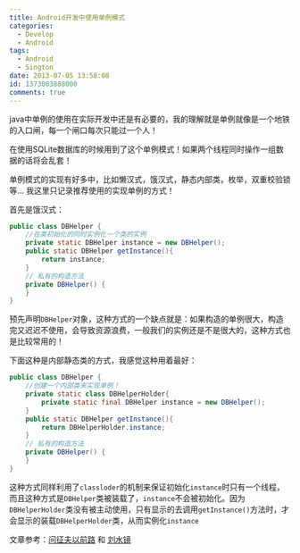 ```yaml
---
title: Android开发中使用单例模式
categories:
  - Develop
  - Android
tags:
  - Android
  - Sington
date: 2013-07-05 13:58:08
id: 1373003888000
comments: true
---
```


java中单例的使用在实际开发中还是有必要的，我的理解就是单例就像是一个地铁的入口闸，每一个闸口每次只能过一个人！

在使用SQLite数据库的时候用到了这个单例模式！如果两个线程同时操作一组数据的话将会乱套！

单例模式的实现有好多中，比如懒汉式，饿汉式，静态内部类，枚举，双重校验锁等… 我这里只记录推荐使用的实现单例的方式！

首先是饿汉式：
```java
public class DBHelper {
    //在类初始化的同时实例化一个类的实例
    private static DBHelper instance = new DBHelper();
    public static DBHelper getInstance(){
    	return instance;
    }
    // 私有的构造方法
    private DBHelper() {
    }
}
```
预先声明`DBHelper`对象，这种方式的一个缺点就是：如果构造的单例很大，构造完又迟迟不使用，会导致资源浪费，一般我们的实例还是不是很大的，这种方式也是比较常用的！

下面这种是内部静态类的方式，我感觉这种用着最好：
```java
public class DBHelper {
    //创建一个内部类来实现单例！
    private static class DBHelperHolder{
    	private static final DBHelper instance = new DBHelper();
    }
    public static DBHelper getInstance(){
    	return DBHelperHolder.instance;
    }
    // 私有的构造方法
    private DBHelper() {
    }
}
```
这种方式同样利用了`classloder`的机制来保证初始化`instance`时只有一个线程，而且这种方式是`DBHelper`类被装载了，`instance`不会被初始化。因为`DBHelperHolder`类没有被主动使用，只有显示的去调用`getInstance()`方法时，才会显示的装载`DBHelperHolder`类，从而实例化`instance`

文章参考：[问征夫以前路](http://www.blogjava.net/kenzhh/archive/2013/03/15/357824.html) 和 [刘水镜](http://blog.csdn.net/liushuijinger/article/details/9069801)